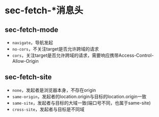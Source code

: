 # sec-fetch-*消息头

## sec-fetch-mode
* `navigate`，导航发起
* `no-cors`，不关注target是否允许跨域的请求
* `cors`，关注target是否允许跨域的请求，需要响应携带Access-Control-Allow-Origin


## sec-fetch-site
* `none`，发起者是浏览器本身，不存在origin
* `same-origin`，发起者的location.origin与目标的location.origin一致
* `same-site`，发起者与目标的大域一致(端口号不同，也属于same-site)
* `cross-site`，发起者与目标是不同域
